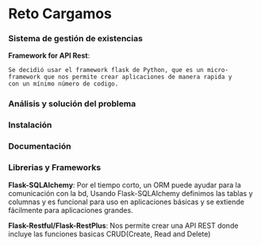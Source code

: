 # Reto Cargamos

### Sistema de gestión de existencias

**Framework for API Rest**:

```
Se decidió usar el framework flask de Python, que es un micro-framework que nos permite crear aplicaciones de manera rapida y 
con un mínimo número de codigo.
```

### Análisis y solución del problema

### Instalación

### Documentación

### Librerias y Frameworks

**Flask-SQLAlchemy**: Por el tiempo corto, un ORM puede ayudar para la comunicación con la bd, Usando Flask-SQLAlchemy definimos las tablas y columnas y es funcional para uso en aplicaciones básicas y se extiende fácilmente para aplicaciones grandes.

**Flask-Restful/Flask-RestPlus**: Nos permite crear una API REST donde incluye las funciones basicas CRUD(Create, Read and Delete)